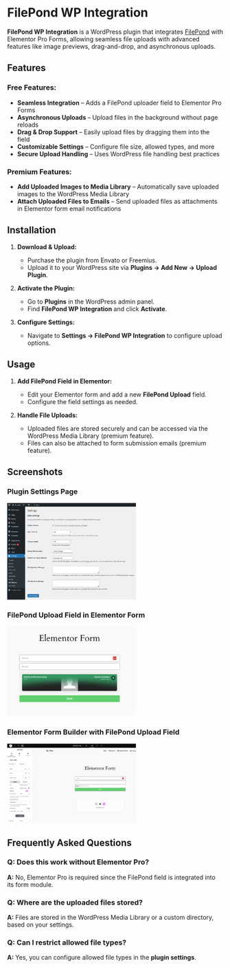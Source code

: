 # FilePond WP Integration 

**FilePond WP Integration** is a WordPress plugin that integrates [FilePond](https://pqina.nl/filepond/) with Elementor Pro Forms, allowing seamless file uploads with advanced features like image previews, drag-and-drop, and asynchronous uploads.

## Features

### Free Features:
- **Seamless Integration** – Adds a FilePond uploader field to Elementor Pro Forms  
- **Asynchronous Uploads** – Upload files in the background without page reloads  
- **Drag & Drop Support** – Easily upload files by dragging them into the field  
- **Customizable Settings** – Configure file size, allowed types, and more  
- **Secure Upload Handling** – Uses WordPress file handling best practices  

### Premium Features:
- **Add Uploaded Images to Media Library** – Automatically save uploaded images to the WordPress Media Library  
- **Attach Uploaded Files to Emails** – Send uploaded files as attachments in Elementor form email notifications  

## Installation

1. **Download & Upload:**  
   - Purchase the plugin from Envato or Freemius.
   - Upload it to your WordPress site via **Plugins → Add New → Upload Plugin**.

2. **Activate the Plugin:**  
   - Go to **Plugins** in the WordPress admin panel.
   - Find **FilePond WP Integration** and click **Activate**.

3. **Configure Settings:**  
   - Navigate to **Settings → FilePond WP Integration** to configure upload options.

## Usage

1. **Add FilePond Field in Elementor:**  
   - Edit your Elementor form and add a new **FilePond Upload** field.
   - Configure the field settings as needed.

2. **Handle File Uploads:**  
   - Uploaded files are stored securely and can be accessed via the WordPress Media Library (premium feature).  
   - Files can also be attached to form submission emails (premium feature).

## Screenshots

### Plugin Settings Page  
<img src="assets/screenshot-1.png" width="300">

### FilePond Upload Field in Elementor Form  
<img src="assets/screenshot-2.png" width="300">

### Elementor Form Builder with FilePond Upload Field  
<img src="assets/screenshot-3.png" width="300">

## Frequently Asked Questions

### Q: Does this work without Elementor Pro?  
**A:** No, Elementor Pro is required since the FilePond field is integrated into its form module.

### Q: Where are the uploaded files stored?  
**A:** Files are stored in the WordPress Media Library or a custom directory, based on your settings.

### Q: Can I restrict allowed file types?  
**A:** Yes, you can configure allowed file types in the **plugin settings**.
